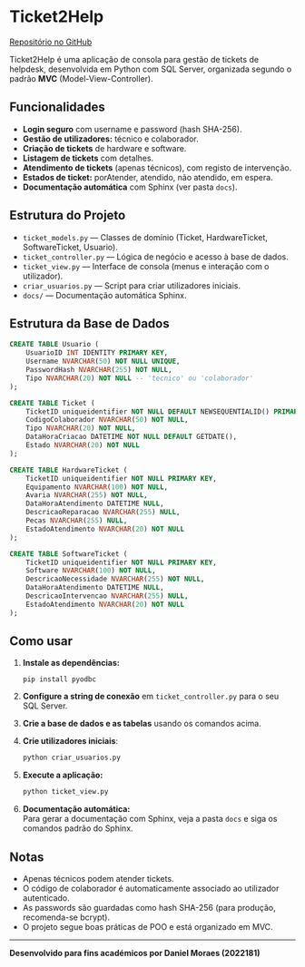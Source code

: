 # Ticket2Help

[Repositório no GitHub](https://github.com/ducline/Exame-Pratico)

Ticket2Help é uma aplicação de consola para gestão de tickets de helpdesk, desenvolvida em Python com SQL Server, organizada segundo o padrão **MVC** (Model-View-Controller).

## Funcionalidades

- **Login seguro** com username e password (hash SHA-256).
- **Gestão de utilizadores:** técnico e colaborador.
- **Criação de tickets** de hardware e software.
- **Listagem de tickets** com detalhes.
- **Atendimento de tickets** (apenas técnicos), com registo de intervenção.
- **Estados de ticket:** porAtender, atendido, não atendido, em espera.
- **Documentação automática** com Sphinx (ver pasta `docs`).

## Estrutura do Projeto

- `ticket_models.py` — Classes de domínio (Ticket, HardwareTicket, SoftwareTicket, Usuario).
- `ticket_controller.py` — Lógica de negócio e acesso à base de dados.
- `ticket_view.py` — Interface de consola (menus e interação com o utilizador).
- `criar_usuarios.py` — Script para criar utilizadores iniciais.
- `docs/` — Documentação automática Sphinx.

## Estrutura da Base de Dados

```sql
CREATE TABLE Usuario (
    UsuarioID INT IDENTITY PRIMARY KEY,
    Username NVARCHAR(50) NOT NULL UNIQUE,
    PasswordHash NVARCHAR(255) NOT NULL,
    Tipo NVARCHAR(20) NOT NULL -- 'tecnico' ou 'colaborador'
);

CREATE TABLE Ticket (
    TicketID uniqueidentifier NOT NULL DEFAULT NEWSEQUENTIALID() PRIMARY KEY,
    CodigoColaborador NVARCHAR(50) NOT NULL,
    Tipo NVARCHAR(20) NOT NULL,
    DataHoraCriacao DATETIME NOT NULL DEFAULT GETDATE(),
    Estado NVARCHAR(20) NOT NULL
);

CREATE TABLE HardwareTicket (
    TicketID uniqueidentifier NOT NULL PRIMARY KEY,
    Equipamento NVARCHAR(100) NOT NULL,
    Avaria NVARCHAR(255) NOT NULL,
    DataHoraAtendimento DATETIME NULL,
    DescricaoReparacao NVARCHAR(255) NULL,
    Pecas NVARCHAR(255) NULL,
    EstadoAtendimento NVARCHAR(20) NOT NULL
);

CREATE TABLE SoftwareTicket (
    TicketID uniqueidentifier NOT NULL PRIMARY KEY,
    Software NVARCHAR(100) NOT NULL,
    DescricaoNecessidade NVARCHAR(255) NOT NULL,
    DataHoraAtendimento DATETIME NULL,
    DescricaoIntervencao NVARCHAR(255) NULL,
    EstadoAtendimento NVARCHAR(20) NOT NULL
);
```

## Como usar

1. **Instale as dependências:**
   ```
   pip install pyodbc
   ```

2. **Configure a string de conexão** em `ticket_controller.py` para o seu SQL Server.

3. **Crie a base de dados e as tabelas** usando os comandos acima.

4. **Crie utilizadores iniciais**:
   ```bash
   python criar_usuarios.py
   ```

5. **Execute a aplicação:**
   ```bash
   python ticket_view.py
   ```

6. **Documentação automática:**  
   Para gerar a documentação com Sphinx, veja a pasta `docs` e siga os comandos padrão do Sphinx.

## Notas

- Apenas técnicos podem atender tickets.
- O código de colaborador é automaticamente associado ao utilizador autenticado.
- As passwords são guardadas como hash SHA-256 (para produção, recomenda-se bcrypt).
- O projeto segue boas práticas de POO e está organizado em MVC.

---

**Desenvolvido para fins académicos por Daniel Moraes (2022181)**